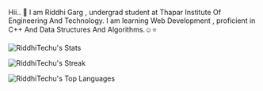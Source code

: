 Hii.. 👋 I am Riddhi Garg , undergrad student at Thapar Institute Of Engineering And Technology. 
I am learning Web Development , proficient in C++ And Data Structures And Algorithms.☺️⭐

![RiddhiTechu's Stats](https://github-readme-stats.vercel.app/api?username=RiddhiTechu&theme=vue-dark&show_icons=true&hide_border=true&count_private=true)

![RiddhiTechu's Streak](https://github-readme-streak-stats.herokuapp.com/?user=RiddhiTechu&theme=vue-dark&hide_border=true)

![RiddhiTechu's Top Languages](https://github-readme-stats.vercel.app/api/top-langs/?username=RiddhiTechu&theme=vue-dark&show_icons=true&hide_border=true&layout=compact)
